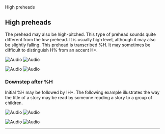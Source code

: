 High preheads <!-- function FrameUpdate(URL1, URL2) { parent.audio.location.href = URL1; parent.display.location.href = URL2; } // -->

High preheads
-------------

The prehead may also be high-pitched. This type of prehead sounds quite different from the low prehead. It is usually high level, although it may also be slightly falling. This prehead is transcribed %H. It may sometimes be difficult to distinguish H% from an accent H\*.

![Audio](audio.gif) ![Audio](./audio/gif/211.gif)

![Audio](audio.gif) ![Audio](./audio/gif/216.gif)

### Downstep after %H

Initial %H may be followed by !H\*. The following example illustrates the way the title of a story may be read by someone reading a story to a group of children.

![Audio](audio.gif) ![Audio](./audio/gif/099.gif)

![Audio](audio.gif) ![Audio](./audio/gif/213.gif)

* * *

